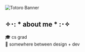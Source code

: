 ![Totoro Banner](https://i.ibb.co/xQNQ7mF/Totoro-Grass.png)

## ✧･: * about me * :･✧
🎓 cs grad  
🌷 somewhere between design + dev 

